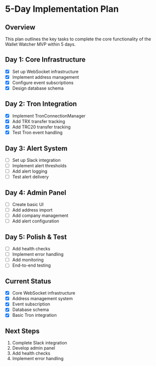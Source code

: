 # 5-Day Implementation Plan

## Overview
This plan outlines the key tasks to complete the core functionality of the Wallet Watcher MVP within 5 days.

## Day 1: Core Infrastructure
- [x] Set up WebSocket infrastructure
- [x] Implement address management
- [x] Configure event subscriptions
- [x] Design database schema

## Day 2: Tron Integration
- [x] Implement TronConnectionManager
- [x] Add TRX transfer tracking
- [x] Add TRC20 transfer tracking
- [x] Test Tron event handling

## Day 3: Alert System
- [ ] Set up Slack integration
- [ ] Implement alert thresholds
- [ ] Add alert logging
- [ ] Test alert delivery

## Day 4: Admin Panel
- [ ] Create basic UI
- [ ] Add address import
- [ ] Add company management
- [ ] Add alert configuration

## Day 5: Polish & Test
- [ ] Add health checks
- [ ] Implement error handling
- [ ] Add monitoring
- [ ] End-to-end testing

## Current Status
- [x] Core WebSocket infrastructure
- [x] Address management system
- [x] Event subscription
- [x] Database schema
- [x] Basic Tron integration

## Next Steps
1. Complete Slack integration
2. Develop admin panel
3. Add health checks
4. Implement error handling 